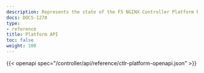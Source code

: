 ```yaml
---
description: Represents the state of the F5 NGINX Controller Platform REST API.
docs: DOCS-1278
type:
- reference
title: Platform API
toc: false
weight: 100
---
```


{{< openapi spec="/controller/api/reference/ctlr-platform-openapi.json" >}}
